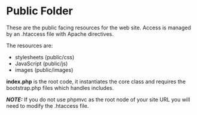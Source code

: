 # Public Folder

These are the public facing resources for the web site. Access is managed by an .htaccess file with Apache directives.

The resources are:
* stylesheets (public/css)
* JavaScript (public/js)
* images (public/images)

**index.php** is the root code, it instantiates the core class and requires the bootstrap.php files which handles includes. 

***NOTE:*** If you do not use phpmvc as the root node of your site URL you will need to modify the .htaccess file.
